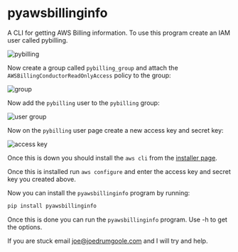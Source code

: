 # pyawsbillinginfo
A CLI for getting AWS Billing information. To use this program create an IAM
user called pybilling.

![pybilling](https://jdrumgoole.s3.eu-west-1.amazonaws.com/aws_pybilling_user.png)


Now create a group called `pybilling_group` and attach the `AWSBillingConductorReadOnlyAccess` policy to the group:

![group](https://jdrumgoole.s3.eu-west-1.amazonaws.com/aws_pybilling_group.png)

Now add the `pybilling` user to the `pybilling` group:

![user group](https://jdrumgoole.s3.eu-west-1.amazonaws.com/aws_pybilling_group_member.png)

Now on the `pybilling` user page create a new access key and secret key:

![access key](https://jdrumgoole.s3.eu-west-1.amazonaws.com/create_access_key.png)

Once this is down you should install the `aws cli` from 
the [installer page](https://docs.aws.amazon.com/cli/latest/userguide/getting-started-install.html).

Once this is installed run `aws configure` and enter the access key and secret key you created above.

Now you can install the `pyawsbillinginfo` program by running:

```bash
pip install pyawsbillinginfo
```

Once this is done you can run the `pyawsbillinginfo` program. Use -h to get the options. 

If you are stuck email joe@joedrumgoole.com and I will try and help. 

